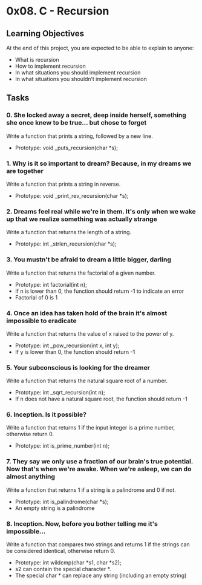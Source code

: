 # 0x08. C - Recursion
## Learning Objectives
At the end of this project, you are expected to be able to explain to anyone:
+ What is recursion
+ How to implement recursion
+ In what situations you should implement recursion
+ In what situations you shouldn’t implement recursion
## Tasks
### 0. She locked away a secret, deep inside herself, something she once knew to be true... but chose to forget
Write a function that prints a string, followed by a new line.

+ Prototype: void _puts_recursion(char *s);
### 1. Why is it so important to dream? Because, in my dreams we are together
Write a function that prints a string in reverse.

+ Prototype: void _print_rev_recursion(char *s);
### 2. Dreams feel real while we're in them. It's only when we wake up that we realize something was actually strange
Write a function that returns the length of a string.

+ Prototype: int _strlen_recursion(char *s);
### 3. You mustn't be afraid to dream a little bigger, darling
Write a function that returns the factorial of a given number.

+ Prototype: int factorial(int n);
+ If n is lower than 0, the function should return -1 to indicate an error
+ Factorial of 0 is 1
### 4. Once an idea has taken hold of the brain it's almost impossible to eradicate
Write a function that returns the value of x raised to the power of y.

+ Prototype: int _pow_recursion(int x, int y);
+ If y is lower than 0, the function should return -1
### 5. Your subconscious is looking for the dreamer
Write a function that returns the natural square root of a number.

+ Prototype: int _sqrt_recursion(int n);
+ If n does not have a natural square root, the function should return -1
### 6. Inception. Is it possible?
Write a function that returns 1 if the input integer is a prime number, otherwise return 0.

+ Prototype: int is_prime_number(int n);
### 7. They say we only use a fraction of our brain's true potential. Now that's when we're awake. When we're asleep, we can do almost anything
Write a function that returns 1 if a string is a palindrome and 0 if not.

+ Prototype: int is_palindrome(char *s);
+ An empty string is a palindrome
### 8. Inception. Now, before you bother telling me it's impossible...
Write a function that compares two strings and returns 1 if the strings can be considered identical, otherwise return 0.

+ Prototype: int wildcmp(char *s1, char *s2);
+ s2 can contain the special character *.
+ The special char * can replace any string (including an empty string)
